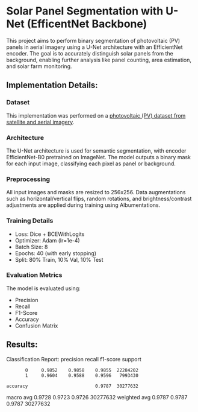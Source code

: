# Solar Panel Segmentation with U-Net (EfficentNet Backbone)

This project aims to perform binary segmentation of photovoltaic (PV) panels in aerial imagery using a U-Net architecture with an EfficientNet encoder. The goal is to accurately distinguish solar panels from the background, enabling further analysis like panel counting, area estimation, and solar farm monitoring.

## Implementation Details:

### Dataset
This implementation was performed on a [photovoltaic (PV) dataset from satellite and aerial imagery](https://www.kaggle.com/datasets/salimhammadi07/solar-panel-detection-and-identification). 

### Architecture
The U-Net architecture is used for semantic segmentation, with encoder EfficientNet-B0 pretrained on ImageNet. The model outputs a binary mask for each input image, classifying each pixel as panel or background.

### Preprocessing
All input images and masks are resized to 256x256. Data augmentations such as horizontal/vertical flips, random rotations, and brightness/contrast adjustments are applied during training using Albumentations.

### Training Details
- Loss: Dice + BCEWithLogits
- Optimizer: Adam (lr=1e-4)
- Batch Size: 8
- Epochs: 40 (with early stopping)
- Split: 80% Train, 10% Val, 10% Test

### Evaluation Metrics
The model is evaluated using:
- Precision
- Recall
- F1-Score
- Accuracy
- Confusion Matrix

## Results:
Classification Report:
              precision    recall  f1-score   support

           0     0.9852    0.9858    0.9855  22284202
           1     0.9604    0.9588    0.9596   7993430

    accuracy                         0.9787  30277632
   macro avg     0.9728    0.9723    0.9726  30277632
weighted avg     0.9787    0.9787    0.9787  30277632

